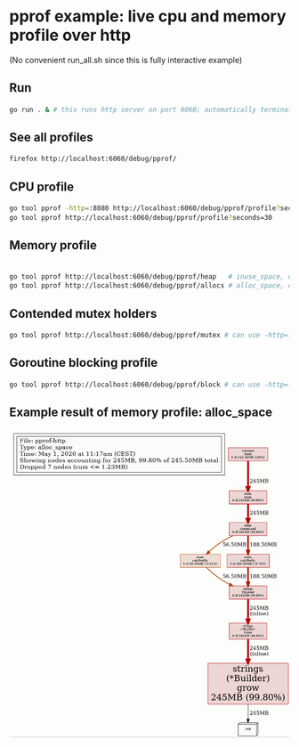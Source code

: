 # pprof example: live cpu and memory profile over http

(No convenient run_all.sh since this is fully interactive example)

## Run

```bash
go run . & # this runs http server on port 6060; automatically terminates after 10 min
```

## See all profiles

```bash
firefox http://localhost:6060/debug/pprof/
```

## CPU profile

```bash
go tool pprof -http=:8080 http://localhost:6060/debug/pprof/profile?seconds=30 # beautiful web ui
go tool pprof http://localhost:6060/debug/pprof/profile?seconds=30             # console ui
```

## Memory profile

```bash

go tool pprof http://localhost:6060/debug/pprof/heap   # inuse_space, can use -http=:8080
go tool pprof http://localhost:6060/debug/pprof/allocs # alloc_space, can use -http=:8080
```

## Contended mutex holders

```bash
go tool pprof http://localhost:6060/debug/pprof/mutex # can use -http=:8080
```

## Goroutine blocking profile

```bash
go tool pprof http://localhost:6060/debug/pprof/block # can use -http=:8080
```

## Example result of memory profile: alloc_space

![Call graph with allocations](heap.gif)
